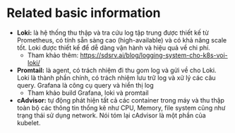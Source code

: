 # Related basic information

- **Loki:** là hệ thống thu thập và tra cứu log tập trung được thiết kế từ Prometheus, có tính sẵn sàng cao (high-available) và có khả năng scale tốt. Loki được thiết kế để dễ dàng vận hành và hiệu quả về chi phí.
  - Tham khảo thêm: https://sdsrv.ai/blog/logging-system-cho-k8s-voi-loki/
- **Promtail:** là agent, có trách nhiệm đi thu gom log và gửi về cho Loki. Loki là thành phần chính, có trách nhiệm lưu trữ log và xử lý các câu query. Grafana là công cụ query và hiển thị log
  - Tham khảo build Grafana, loki và promtail
- **cAdvisor:** tự động phát hiện tất cả các container trong máy và thu thập toàn bộ các thông tin thống kê như CPU, Memory, file system cũng như trạng thái sử dụng network. Nói tóm lại cAdvisor là một phần của kubelet.  
